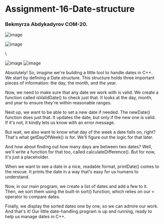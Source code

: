# Assignment-16-Date-structure

### Bekmyrza Abdykadyrov COM-20.
![image](https://github.com/Bekmyrzapro/Assignment-16-Date-structure/assets/74038682/2e632230-c07f-43db-ab19-54b4c80d7d8c)

![image](https://github.com/Bekmyrzapro/Assignment-16-Date-structure/assets/74038682/4d3ae207-554c-4dee-ab9f-40284e9b5f72)



\\

![image](https://github.com/Bekmyrzapro/Assignment-16-Date-structure/assets/74038682/b18cafa3-3543-40ef-a98d-f2afb6124619)
![image](https://github.com/Bekmyrzapro/Assignment-16-Date-structure/assets/74038682/26a8a55e-4bf1-41c1-9677-b9e6d26248a9)



Absolutely! So, imagine we're building a little tool to handle dates in C++. We start by defining a Date structure. This structure holds three important pieces of information: the day, the month, and the year.

Now, we need to make sure that any date we work with is valid. We create a function called isValidDate() to check just that. It looks at the day, month, and year to ensure they're within reasonable ranges.

Next up, we want to be able to set a new date if needed. The newDate() function does just that. It updates the date, but only if the new one is valid. If it's not, it kindly lets us know with an error message.

But wait, we also want to know what day of the week a date falls on, right? That's what getDayOfWeek() is for. We'll figure out the logic for that later.

And how about finding out how many days are between two dates? Well, we'll write a function for that too, called calculateDifference(). But for now, it's just a placeholder.

When we want to see a date in a nice, readable format, printDate() comes to the rescue. It prints the date in a way that's easy for us humans to understand.

Now, in our main program, we create a list of dates and add a few to it. Then, we sort them using the built-in sort() function, which relies on our < operator to compare dates.

Finally, we display the sorted dates one by one, so we can admire our work. And that's it! Our little date-handling program is up and running, ready to help us manage dates in C++.
